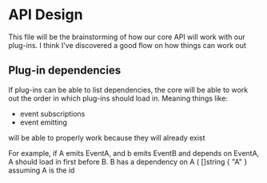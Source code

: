 # API Design

This file will be the brainstorming of how our core API will work with our plug-ins. I think I've discovered a good flow on how things can work out

## Plug-in dependencies

If plug-ins can be able to list dependencies, the core will be able to work out the order in which plug-ins should load in. Meaning things like:

- event subscriptions
- event emitting

will be able to properly work because they will already exist

For example, if A emits EventA, and b emits EventB and depends on EventA, A should load in first before B. B has a dependency on A ( []string { "A" } assuming A is the id 